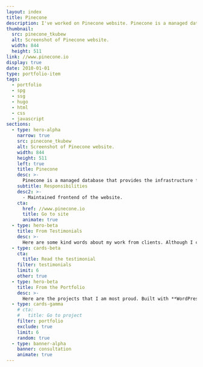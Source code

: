```yaml
---
layout: index
title: Pinecone
description: I've worked on Pinecone website. Pinecone is a managed database that provides the infrastructure for ML applications to search and rank results on similarities.
thumbnail:
  src: pinecone_tkubew
  alt: Screenshot of Pinecone website.
  width: 844
  height: 511
link: //www.pinecone.io
display: true
date: 2010-01-01
type: portfolio-item
tags:
  - portfolio
  - spg
  - ssg
  - hugo
  - html
  - css
  - javascript
sections:
  - type: hero-alpha
    narrow: true
    src: pinecone_tkubew
    alt: Screenshot of Pinecone website.
    width: 844
    height: 511
    left: true
    title: Pinecone
    desc: >-
      Pinecone is a managed database that provides the infrastructure for ML applications that need to search and rank results based on similarities, such as recommendations, personalization, image search, and more. The website runs on Hugo.
    subtitle: Responsibilities
    desc2: >-
      - Maintained frontend of the website.
    cta:
      href: //www.pinecone.io
      title: Go to site
      animate: true
  - type: hero-beta
    title: From Testimonials
    desc: >-
      Here are some kind words about my work from clients. Although I collaborated with clients from more than 10 countries, most of them came from **The United States**.
  - type: cards-beta
    cta:
      title: Read the testimonial
    filter: testimonials
    limit: 6
    other: true
  - type: hero-beta
    title: From the Portfolio
    desc: >-
      Here are the projects that I am most proud. Built with **WordPress**, **Shopify**, **Jekyll**, and **Hugo**, among others.
  - type: cards-gamma
    # cta:
    #   title: Go to project
    filter: portfolio
    exclude: true
    limit: 6
    random: true
  - type: banner-alpha
    banner: consultation
    animate: true
---
```

